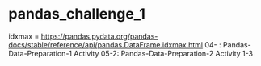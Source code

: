 # pandas_challenge_1
idxmax = https://pandas.pydata.org/pandas-docs/stable/reference/api/pandas.DataFrame.idxmax.html 
04- : Pandas-Data-Preparation-1 Activity
05-2: Pandas-Data-Preparation-2 Activity 1-3 